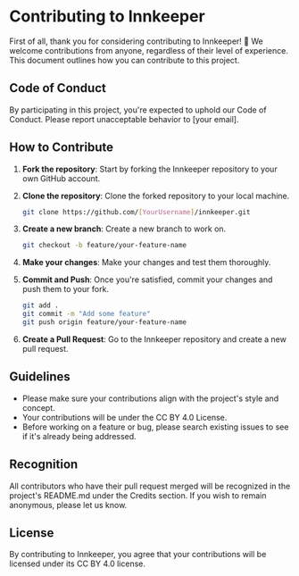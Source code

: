 # Contributing to Innkeeper

First of all, thank you for considering contributing to Innkeeper! 🙏 We welcome contributions from anyone, regardless of their level of experience. This document outlines how you can contribute to this project.

## Code of Conduct

By participating in this project, you're expected to uphold our Code of Conduct. Please report unacceptable behavior to [your email].

## How to Contribute

1. **Fork the repository**: Start by forking the Innkeeper repository to your own GitHub account.

2. **Clone the repository**: Clone the forked repository to your local machine.

    ```bash
    git clone https://github.com/[YourUsername]/innkeeper.git
    ```

3. **Create a new branch**: Create a new branch to work on. 

    ```bash
    git checkout -b feature/your-feature-name
    ```

4. **Make your changes**: Make your changes and test them thoroughly.

5. **Commit and Push**: Once you're satisfied, commit your changes and push them to your fork.

    ```bash
    git add .
    git commit -m "Add some feature"
    git push origin feature/your-feature-name
    ```

6. **Create a Pull Request**: Go to the Innkeeper repository and create a new pull request.

## Guidelines

* Please make sure your contributions align with the project's style and concept.
* Your contributions will be under the CC BY 4.0 License.
* Before working on a feature or bug, please search existing issues to see if it's already being addressed.

## Recognition

All contributors who have their pull request merged will be recognized in the project's README.md under the Credits section. If you wish to remain anonymous, please let us know.

## License

By contributing to Innkeeper, you agree that your contributions will be licensed under its CC BY 4.0 license.
